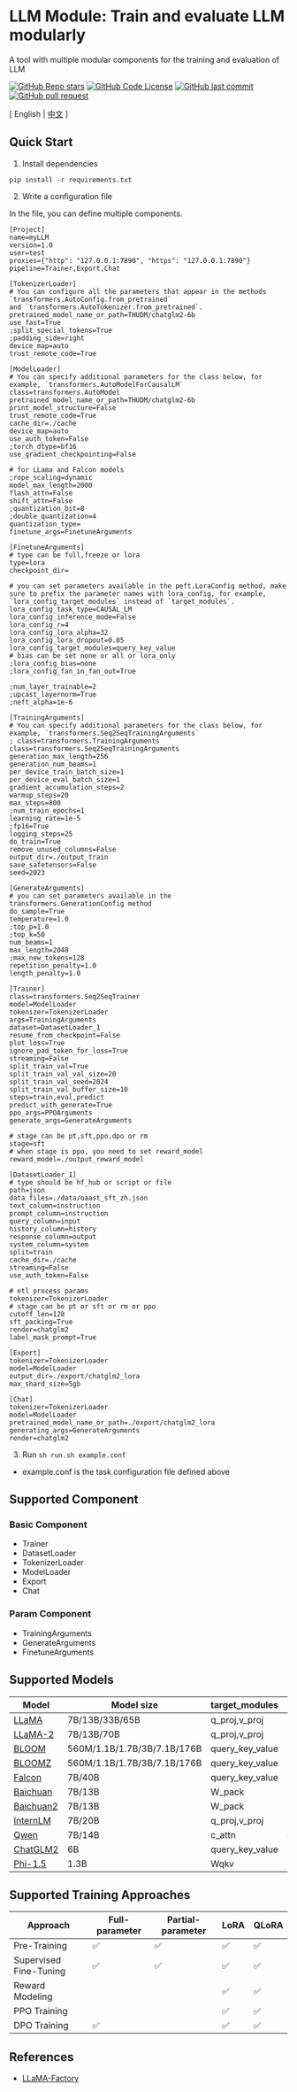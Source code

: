 # LLM Module: Train and evaluate LLM modularly

A tool with multiple modular components for the training and evaluation of LLM

[![GitHub Repo stars](https://img.shields.io/github/stars/lessonnair/llm-module?style=social)](https://github.com/lessonnair/llm-module/stargazers)
[![GitHub Code License](https://img.shields.io/github/license/lessonnair/llm-module)](LICENSE)
[![GitHub last commit](https://img.shields.io/github/last-commit/lessonnair/llm-module)](https://github.com/lessonnair/llm-module/commits/main)
[![GitHub pull request](https://img.shields.io/badge/PRs-welcome-blue)](https://github.com/lessonnair/llm-module/pulls)

\[ English | [中文](README.md) \]

## Quick Start

1. Install dependencies

```shell
pip install -r requirements.txt
```

2. Write a configuration file

In the file, you can define multiple components.

```config
[Project]
name=myLLM
version=1.0
user=test
proxies={"http": "127.0.0.1:7890", "https": "127.0.0.1:7890"}
pipeline=Trainer,Export,Chat

[TokenizerLoader]
# You can configure all the parameters that appear in the methods `transformers.AutoConfig.from_pretrained`
and `transformers.AutoTokenizer.from_pretrained`.
pretrained_model_name_or_path=THUDM/chatglm2-6b
use_fast=True
;split_special_tokens=True
;padding_side=right
device_map=auto
trust_remote_code=True

[ModelLoader]
# You can specify additional parameters for the class below, for example, `transformers.AutoModelForCausalLM`
class=transformers.AutoModel
pretrained_model_name_or_path=THUDM/chatglm2-6b
print_model_structure=False
trust_remote_code=True
cache_dir=./cache
device_map=auto
use_auth_token=False
;torch_dtype=bf16
use_gradient_checkpointing=False

# for LLama and Falcon models
;rope_scaling=dynamic
model_max_length=2000
flash_attn=False
shift_attn=False
;quantization_bit=8
;double_quantization=4
quantization_type=
finetune_args=FinetuneArguments

[FinetuneArguments]
# type can be full,freeze or lora
type=lora
checkpoint_dir=

# you can set parameters available in the peft.LoraConfig method, make sure to prefix the parameter names with lora_config, for example, `lora_config_target_modules` instead of `target_modules`.
lora_config_task_type=CAUSAL_LM
lora_config_inference_mode=False
lora_config_r=4
lora_config_lora_alpha=32
lora_config_lora_dropout=0.05
lora_config_target_modules=query_key_value
# bias can be set none or all or lora_only
;lora_config_bias=none
;lora_config_fan_in_fan_out=True

;num_layer_trainable=2
;upcast_layernorm=True
;neft_alpha=1e-6

[TrainingArguments]
# You can specify additional parameters for the class below, for example, `transformers.Seq2SeqTrainingArguments`
; class=transformers.TrainingArguments
class=transformers.Seq2SeqTrainingArguments
generation_max_length=256
generation_num_beams=1
per_device_train_batch_size=1
per_device_eval_batch_size=1
gradient_accumulation_steps=2
warmup_steps=20
max_steps=800
;num_train_epochs=1
learning_rate=1e-5
;fp16=True
logging_steps=25
do_train=True
remove_unused_columns=False
output_dir=./output_train
save_safetensors=False
seed=2023

[GenerateArguments]
# you can set parameters available in the transformers.GenerationConfig method
do_sample=True
temperature=1.0
;top_p=1.0
;top_k=50
num_beams=1
max_length=2048
;max_new_tokens=128
repetition_penalty=1.0
length_penalty=1.0

[Trainer]
class=transformers.Seq2SeqTrainer
model=ModelLoader
tokenizer=TokenizerLoader
args=TrainingArguments
dataset=DatasetLoader_1
resume_from_checkpoint=False
plot_loss=True
ignore_pad_token_for_loss=True
streaming=False
split_train_val=True
split_train_val_val_size=20
split_train_val_seed=2024
split_train_val_buffer_size=10
steps=train,eval,predict
predict_with_generate=True
ppo_args=PPOArguments
generate_args=GenerateArguments

# stage can be pt,sft,ppo,dpo or rm
stage=sft
# when stage is ppo, you need to set reward_model
reward_model=./output_reward_model

[DatasetLoader_1]
# type should be hf_hub or script or file
path=json
data_files=./data/oaast_sft_zh.json
text_column=instruction
prompt_column=instruction
query_column=input
history_column=history
response_column=output
system_column=system
split=train
cache_dir=./cache
streaming=False
use_auth_token=False

# etl process params
tokenizer=TokenizerLoader
# stage can be pt or sft or rm or ppo
cutoff_len=128
sft_packing=True
render=chatglm2
label_mask_prompt=True

[Export]
tokenizer=TokenizerLoader
model=ModelLoader
output_dir=./export/chatglm2_lora
max_shard_size=5gb

[Chat]
tokenizer=TokenizerLoader
model=ModelLoader
pretrained_model_name_or_path=./export/chatglm2_lora
generating_args=GenerateArguments
render=chatglm2
```

3. Run `sh run.sh example.conf`

- example.conf is the task configuration file defined above

## Supported Component

### Basic Component

- Trainer
- DatasetLoader
- TokenizerLoader
- ModelLoader
- Export
- Chat

### Param Component

- TrainingArguments
- GenerateArguments
- FinetuneArguments

## Supported Models

| Model                                                    | Model size                  | target_modules    | Render    |
| -------------------------------------------------------- | --------------------------- | --------- |-----------|
| [LLaMA](https://github.com/facebookresearch/llama)       | 7B/13B/33B/65B              | q_proj,v_proj | -         |
| [LLaMA-2](https://huggingface.co/meta-llama)             | 7B/13B/70B                  | q_proj,v_proj | llama2    |
| [BLOOM](https://huggingface.co/bigscience/bloom)         | 560M/1.1B/1.7B/3B/7.1B/176B | query_key_value | -         |
| [BLOOMZ](https://huggingface.co/bigscience/bloomz)       | 560M/1.1B/1.7B/3B/7.1B/176B | query_key_value | -         |
| [Falcon](https://huggingface.co/tiiuae/falcon-7b)        | 7B/40B                      | query_key_value | -         |
| [Baichuan](https://github.com/baichuan-inc/Baichuan-13B) | 7B/13B                      | W_pack    | baichuan  |
| [Baichuan2](https://github.com/baichuan-inc/Baichuan2)   | 7B/13B                      | W_pack    | baichuan2 |
| [InternLM](https://github.com/InternLM/InternLM)         | 7B/20B                      | q_proj,v_proj | intern    |
| [Qwen](https://github.com/QwenLM/Qwen-7B)                | 7B/14B                      | c_attn    | chatml    |
| [ChatGLM2](https://github.com/THUDM/ChatGLM2-6B)         | 6B                          | query_key_value | chatglm2  |
| [Phi-1.5](https://huggingface.co/microsoft/phi-1_5)      | 1.3B                        | Wqkv      | -         |

## Supported Training Approaches

| Approach               |   Full-parameter   | Partial-parameter  |       LoRA         |       QLoRA        |
| ---------------------- | ------------------ | ------------------ | ------------------ | ------------------ |
| Pre-Training           | :white_check_mark: | :white_check_mark: | :white_check_mark: | :white_check_mark: |
| Supervised Fine-Tuning | :white_check_mark: | :white_check_mark: | :white_check_mark: | :white_check_mark: |
| Reward Modeling        |                    |                    | :white_check_mark: | :white_check_mark: |
| PPO Training           |                    |                    | :white_check_mark: | :white_check_mark: |
| DPO Training           | :white_check_mark: |                    | :white_check_mark: | :white_check_mark: |

## References

- [LLaMA-Factory](https://github.com/hiyouga/LLaMA-Factory)